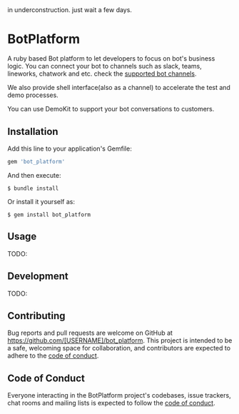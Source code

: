##
in underconstruction. just wait a few days.

# BotPlatform

A ruby based Bot platform to let developers to focus on bot's business logic. You can connect your bot to channels such as slack, teams, lineworks, chatwork and etc. check the [supported bot channels](https://github.com/lifevar/bot-platform/docs/channels.md#supported).

We also provide shell interface(also as a channel) to accelerate the test and demo processes.

You can use DemoKit to support your bot conversations to customers.


## Installation

Add this line to your application's Gemfile:

```ruby
gem 'bot_platform'
```

And then execute:

    $ bundle install

Or install it yourself as:

    $ gem install bot_platform

## Usage

TODO: 

## Development

TODO: 

## Contributing

Bug reports and pull requests are welcome on GitHub at https://github.com/[USERNAME]/bot_platform. This project is intended to be a safe, welcoming space for collaboration, and contributors are expected to adhere to the [code of conduct](https://github.com/lifevar/bot_platform/blob/master/CODE_OF_CONDUCT.md).

## Code of Conduct

Everyone interacting in the BotPlatform project's codebases, issue trackers, chat rooms and mailing lists is expected to follow the [code of conduct](https://github.com/lifevar/bot_platform/blob/master/CODE_OF_CONDUCT.md).
